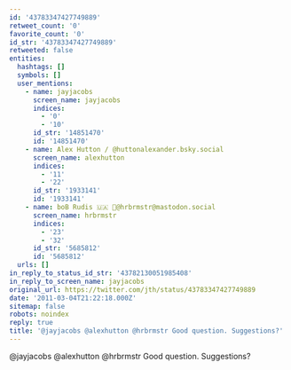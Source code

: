 ```yaml
---
id: '43783347427749889'
retweet_count: '0'
favorite_count: '0'
id_str: '43783347427749889'
retweeted: false
entities:
  hashtags: []
  symbols: []
  user_mentions:
    - name: jayjacobs
      screen_name: jayjacobs
      indices:
        - '0'
        - '10'
      id_str: '14851470'
      id: '14851470'
    - name: Alex Hutton / @huttonalexander.bsky.social
      screen_name: alexhutton
      indices:
        - '11'
        - '22'
      id_str: '1933141'
      id: '1933141'
    - name: boB Rudis 🇺🇦 🐘@hrbrmstr@mastodon.social
      screen_name: hrbrmstr
      indices:
        - '23'
        - '32'
      id_str: '5685812'
      id: '5685812'
  urls: []
in_reply_to_status_id_str: '43782130051985408'
in_reply_to_screen_name: jayjacobs
original_url: https://twitter.com/jth/status/43783347427749889
date: '2011-03-04T21:22:18.000Z'
sitemap: false
robots: noindex
reply: true
title: '@jayjacobs @alexhutton @hrbrmstr Good question. Suggestions?'
---
```


@jayjacobs @alexhutton @hrbrmstr Good question. Suggestions?